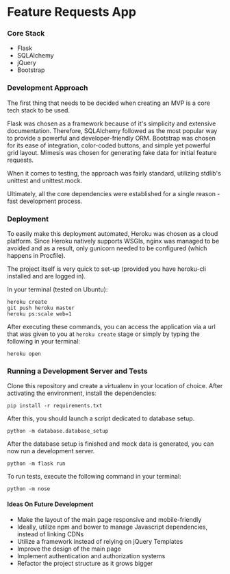 # Feature Requests App
### Core Stack
* Flask
* SQLAlchemy
* jQuery
* Bootstrap
### Development Approach
The first thing that needs to be decided when creating an MVP is a core tech stack to be used.

Flask was chosen as a framework because of it's simplicity and extensive documentation. Therefore, SQLAlchemy followed as the most popular way to provide a powerful and developer-friendly ORM. Bootstrap was chosen for its ease of integration, color-coded buttons, and simple yet powerful grid layout. 
Mimesis was chosen for generating fake data for initial feature requests. 

When it comes to testing, the approach was fairly standard, utilizing stdlib's unittest and unittest.mock.      

Ultimately, all the core dependencies were established for a single reason - fast development process.


### Deployment
To easily make this deployment automated, Heroku was chosen as a cloud platform. Since Heroku natively supports WSGIs, nginx was managed to be avoided and as a result, only gunicorn needed to be configured (which happens in Procfile).  

The project itself is very quick to set-up (provided you have heroku-cli installed and are logged in).

In your terminal (tested on Ubuntu):
    
    heroku create
    git push heroku master
    heroku ps:scale web=1
      
After executing these commands, you can access the application via a url that was given to you at `heroku create` stage or simply by typing the following in your terminal:
    
    heroku open
    
### Running a Development Server and Tests
Clone this repository and create a virtualenv in your location of choice. After activating the environment, install the dependencies: 

    pip install -r requirements.txt
    
After this, you should launch a script dedicated to database setup.

    python -m database.database_setup

After the database setup is finished and mock data is generated, you can now run a development server.

    python -m flask run
    
To run tests, execute the following command in your terminal:

    python -m nose

#### Ideas On Future Development
* Make the layout of the main page responsive and mobile-friendly
* Ideally, utilize npm and bower to manage Javascript dependencies, instead of linking CDNs
* Utilize a framework instead of relying on jQuery Templates
* Improve the design of the main page
* Implement authentication and authorization systems
* Refactor the project structure as it grows bigger
